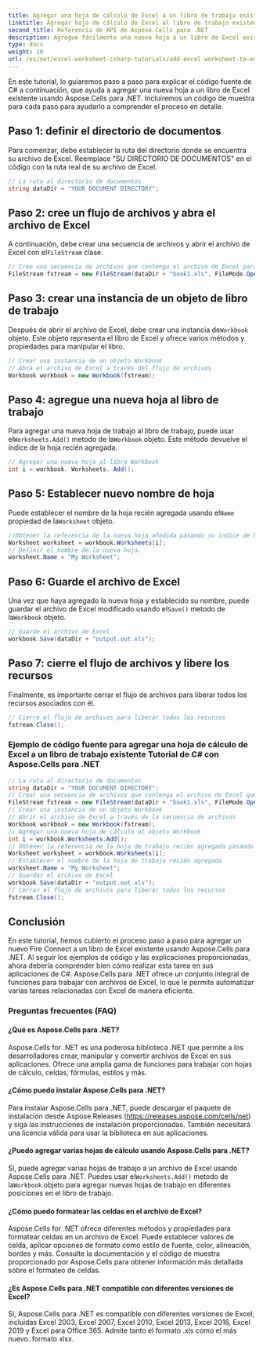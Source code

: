 ```yaml
---
title: Agregar una hoja de cálculo de Excel a un libro de trabajo existente C# Tutorial
linktitle: Agregar hoja de cálculo de Excel al libro de trabajo existente
second_title: Referencia de API de Aspose.Cells para .NET
description: Agregue fácilmente una nueva hoja a un libro de Excel existente usando Aspose.Cells para .NET. Tutorial paso a paso con ejemplos de código.
type: docs
weight: 10
url: /es/net/excel-worksheet-csharp-tutorials/add-excel-worksheet-to-existing-workbook-csharp-tutorial/
---
```

En este tutorial, lo guiaremos paso a paso para explicar el código fuente de C# a continuación, que ayuda a agregar una nueva hoja a un libro de Excel existente usando Aspose.Cells para .NET. Incluiremos un código de muestra para cada paso para ayudarlo a comprender el proceso en detalle.

## Paso 1: definir el directorio de documentos

Para comenzar, debe establecer la ruta del directorio donde se encuentra su archivo de Excel. Reemplace "SU DIRECTORIO DE DOCUMENTOS" en el código con la ruta real de su archivo de Excel.

```csharp
// La ruta al directorio de documentos.
string dataDir = "YOUR DOCUMENT DIRECTORY";
```

## Paso 2: cree un flujo de archivos y abra el archivo de Excel

 A continuación, debe crear una secuencia de archivos y abrir el archivo de Excel con el`FileStream` clase.

```csharp
// Cree una secuencia de archivos que contenga el archivo de Excel para abrir
FileStream fstream = new FileStream(dataDir + "book1.xls", FileMode.Open);
```

## Paso 3: crear una instancia de un objeto de libro de trabajo

 Después de abrir el archivo de Excel, debe crear una instancia de`Workbook` objeto. Este objeto representa el libro de Excel y ofrece varios métodos y propiedades para manipular el libro.

```csharp
// Crear una instancia de un objeto Workbook
// Abra el archivo de Excel a través del flujo de archivos
Workbook workbook = new Workbook(fstream);
```

## Paso 4: agregue una nueva hoja al libro de trabajo

 Para agregar una nueva hoja de trabajo al libro de trabajo, puede usar el`Worksheets.Add()` metodo de la`Workbook` objeto. Este método devuelve el índice de la hoja recién agregada.

```csharp
// Agregar una nueva hoja al libro Workbook
int i = workbook. Worksheets. Add();
```

## Paso 5: Establecer nuevo nombre de hoja

 Puede establecer el nombre de la hoja recién agregada usando el`Name` propiedad de la`Worksheet` objeto.

```csharp
//Obtener la referencia de la nueva hoja añadida pasando su índice de hoja
Worksheet worksheet = workbook.Worksheets[i];
// Definir el nombre de la nueva hoja.
worksheet.Name = "My Worksheet";
```

## Paso 6: Guarde el archivo de Excel

 Una vez que haya agregado la nueva hoja y establecido su nombre, puede guardar el archivo de Excel modificado usando el`Save()` metodo de la`Workbook` objeto.

```csharp
// Guarde el archivo de Excel
workbook.Save(dataDir + "output.out.xls");
```

## Paso 7: cierre el flujo de archivos y libere los recursos

Finalmente, es importante cerrar el flujo de archivos para liberar todos los recursos asociados con él.

```csharp
// Cierre el flujo de archivos para liberar todos los recursos
fstream.Close();
```

### Ejemplo de código fuente para agregar una hoja de cálculo de Excel a un libro de trabajo existente Tutorial de C# con Aspose.Cells para .NET 
```csharp
// La ruta al directorio de documentos.
string dataDir = "YOUR DOCUMENT DIRECTORY";
// Crear una secuencia de archivos que contenga el archivo de Excel que se abrirá
FileStream fstream = new FileStream(dataDir + "book1.xls", FileMode.Open);
// Crear una instancia de un objeto Workbook
// Abrir el archivo de Excel a través de la secuencia de archivos
Workbook workbook = new Workbook(fstream);
// Agregar una nueva hoja de cálculo al objeto Workbook
int i = workbook.Worksheets.Add();
// Obtener la referencia de la hoja de trabajo recién agregada pasando su índice de hoja
Worksheet worksheet = workbook.Worksheets[i];
// Establecer el nombre de la hoja de trabajo recién agregada
worksheet.Name = "My Worksheet";
// Guardar el archivo de Excel
workbook.Save(dataDir + "output.out.xls");
// Cerrar el flujo de archivos para liberar todos los recursos
fstream.Close();
```

## Conclusión

En este tutorial, hemos cubierto el proceso paso a paso para agregar un nuevo Fire Connect a un libro de Excel existente usando Aspose.Cells para .NET. Al seguir los ejemplos de código y las explicaciones proporcionadas, ahora debería comprender bien cómo realizar esta tarea en sus aplicaciones de C#. Aspose.Cells para .NET ofrece un conjunto integral de funciones para trabajar con archivos de Excel, lo que le permite automatizar varias tareas relacionadas con Excel de manera eficiente.

### Preguntas frecuentes (FAQ)

#### ¿Qué es Aspose.Cells para .NET?

Aspose.Cells for .NET es una poderosa biblioteca .NET que permite a los desarrolladores crear, manipular y convertir archivos de Excel en sus aplicaciones. Ofrece una amplia gama de funciones para trabajar con hojas de cálculo, celdas, fórmulas, estilos y más.

#### ¿Cómo puedo instalar Aspose.Cells para .NET?

Para instalar Aspose.Cells para .NET, puede descargar el paquete de instalación desde Aspose Releases (https://releases.aspose.com/cells/net) y siga las instrucciones de instalación proporcionadas. También necesitará una licencia válida para usar la biblioteca en sus aplicaciones.

#### ¿Puedo agregar varias hojas de cálculo usando Aspose.Cells para .NET?

 Sí, puede agregar varias hojas de trabajo a un archivo de Excel usando Aspose.Cells para .NET. Puedes usar el`Worksheets.Add()` metodo de la`Workbook` objeto para agregar nuevas hojas de trabajo en diferentes posiciones en el libro de trabajo.

#### ¿Cómo puedo formatear las celdas en el archivo de Excel?

Aspose.Cells for .NET ofrece diferentes métodos y propiedades para formatear celdas en un archivo de Excel. Puede establecer valores de celda, aplicar opciones de formato como estilo de fuente, color, alineación, bordes y más. Consulte la documentación y el código de muestra proporcionado por Aspose.Cells para obtener información más detallada sobre el formateo de celdas.

#### ¿Es Aspose.Cells para .NET compatible con diferentes versiones de Excel?

Sí, Aspose.Cells para .NET es compatible con diferentes versiones de Excel, incluidas Excel 2003, Excel 2007, Excel 2010, Excel 2013, Excel 2016, Excel 2019 y Excel para Office 365. Admite tanto el formato .xls como el más nuevo. formato xlsx.